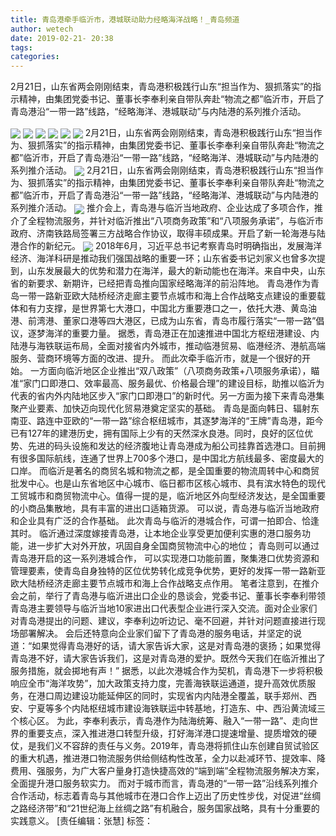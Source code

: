 ```yaml
---
title: 青岛港牵手临沂市，港城联动助力经略海洋战略！_青岛频道
author: wetech
date: 2019-02-21- 20:38
tags: 
categories: 
---
```

2月21日，山东省两会刚刚结束，青岛港积极践行山东“担当作为、狠抓落实”的指示精神，由集团党委书记、董事长李奉利亲自带队奔赴“物流之都”临沂市，开启了青岛港沿“一带一路”线路，“经略海洋、港城联动”与内陆港的系列推介活动。
<!-- more -->
                
<img align="center" border="0" src="http://p3.ifengimg.com/a/2019_08/d1cb5b88fde8af4_size37_w600_h300.jpg" />
                
<img align="center" border="0" src="http://p0.ifengimg.com/a/2019_08/59c8821afb3a4e3_size114_w500_h269.jpg" />
                
<img align="center" border="0" src="http://p3.ifengimg.com/a/2019_08/fb4965ddbbbdb2d_size134_w500_h333.jpg" />
            
<img align="center" border="0" src="http://p0.ifengimg.com/a/2019_08/2ede2093eff357f_size152_w500_h333.jpg" />
<img align="center" border="0" src="http://p0.ifengimg.com/a/2019_08/937da24a5600b85_size133_w500_h264.jpg" />
<img align="center" border="0" src="http://p2.ifengimg.com/a/2019_08/dd1fd80bc36e374_size155_w500_h281.jpg" />
2月21日，山东省两会刚刚结束，青岛港积极践行山东“担当作为、狠抓落实”的指示精神，由集团党委书记、董事长李奉利亲自带队奔赴“物流之都”临沂市，开启了青岛港沿“一带一路”线路，“经略海洋、港城联动”与内陆港的系列推介活动。
<img align="center" border="0" src="http://p0.ifengimg.com/a/2019_08/d4182122d065eb7_size134_w500_h293.jpg" />
2月21日，山东省两会刚刚结束，青岛港积极践行山东“担当作为、狠抓落实”的指示精神，由集团党委书记、董事长李奉利亲自带队奔赴“物流之都”临沂市，开启了青岛港沿“一带一路”线路，“经略海洋、港城联动”与内陆港的系列推介活动。
<img align="center" border="0" src="http://p1.ifengimg.com/a/2019_08/e12c4d771ce6349_size121_w450_h474.jpg" />
推介会上，青岛港与临沂当地政府、企业达成了多项合作，推介了全程物流服务，并针对临沂推出“八项商务政策”和“八项服务承诺”，与临沂市政府、济南铁路局签署三方战略合作协议，取得丰硕成果。开启了新一轮海港与陆港合作的新纪元。
<img align="center" border="0" src="http://p2.ifengimg.com/a/2016/0810/204c433878d5cf9size1_w16_h16.png" />
2018年6月，习近平总书记考察青岛时明确指出，发展海洋经济、海洋科研是推动我们强国战略的重要一环；山东省委书记刘家义也曾多次提到，山东发展最大的优势和潜力在海洋，最大的新动能也在海洋。来自中央，山东省的新要求、新期许，已经把青岛推向国家经略海洋的前沿阵地。
青岛港作为青岛一带一路新亚欧大陆桥经济走廊主要节点城市和海上合作战略支点建设的重要载体和有力支撑，是世界第七大港口，中国北方重要港口之一，依托大港、黄岛油港、前湾港、董家口港等四大港区，已成为山东省，青岛市履行落实“一带一路”倡议，逐梦海洋的重要力量。
据悉，青岛港正在加速推进中国北方枢纽港建设、内陆港与海铁联运布局，全面对接省内外城市，推动临港贸易、临港经济、港航高端服务、营商环境等方面的改进、提升。
而此次牵手临沂市，就是一个很好的开始。
一方面向临沂地区企业推出“双八政策”（八项商务政策+八项服务承诺），瞄准“家门口即港口、效率最高、服务最优、价格最合理”的建设目标，助推以临沂为代表的省内外内陆地区步入“家门口即港口”的新时代。另一方面为接下来青岛港集聚产业要素、加快迈向现代化贸易港奠定坚实的基础。
青岛是面向韩日、辐射东南亚、路连中亚欧的“一带一路”综合枢纽城市，其逐梦海洋的“王牌”青岛港，距今已有127年的建港历史，拥有国际上少有的天然深水良港。同时，良好的区位优势、先进的码头设施和发达的经济腹地让青岛港成为船公司挂靠首选港口。目前拥有很多国际航线，连通了世界上700多个港口，是中国北方航线最多、密度最大的口岸。
而临沂是著名的商贸名城和物流之都，是全国重要的物流周转中心和商贸批发中心。也是山东省地区中心城市、临日都市区核心城市、具有滨水特色的现代工贸城市和商贸物流中心。值得一提的是，临沂地区外向型经济发达，是全国重要的小商品集散地，具有丰富的进出口适箱货源。
可以说，青岛港与临沂当地政府和企业具有广泛的合作基础。
此次青岛与临沂的港城合作，可谓一拍即合、恰逢其时。
临沂通过深度嫁接青岛港，让本地企业享受更加便利实惠的港口服务功能，进一步扩大对外开放，巩固自身全国商贸物流中心的地位；
青岛则可以通过青岛港开启的这一系列港城合作， 可以实现港口功能前置，聚集港口优势资源和管理要素，使青岛自身独特的区位优势转化成竞争优势，更好的发挥一带一路新亚欧大陆桥经济走廊主要节点城市和海上合作战略支点作用。
笔者注意到，在推介会之前，举行了青岛港与临沂进出口企业的恳谈会，党委书记、董事长李奉利带领青岛港主要领导与临沂当地10家进出口代表型企业进行深入交流。面对企业家们对青岛港提出的问题、建议，李奉利边听边记、毫不回避，并针对问题直接进行现场部署解决。
会后还特意向企业家们留下了青岛港的服务电话，并坚定的说道：“如果觉得青岛港好的话，请大家告诉大家，这是对青岛港的褒扬；如果觉得青岛港不好，请大家告诉我们，这是对青岛港的爱护。既然今天我们在临沂推出了服务措施，就会掷地有声！”
据悉，以此次港城合作为契机，青岛港下一步将积极响应全市“海洋攻势”，加大政策支持力度，完善海铁联运通道，提升高效优质服务，在港口周边建设功能延伸区的同时，实现省内内陆港全覆盖，联手郑州、西安、宁夏等多个内陆枢纽城市建设海铁联运中转基地，打造东、中、西沿黄流域三个核心区。
为此，李奉利表示，青岛港作为陆海统筹、融入“一带一路”、走向世界的重要支点，深入推进港口转型升级，打好海洋港口提速增量、提质增效的硬仗，是我们义不容辞的责任与义务。2019年，青岛港将抓住山东创建自贸试验区的重大机遇，推进港口物流服务供给侧结构性改革，全力以赴减环节、提效率、降费用、强服务，为广大客户量身打造快捷高效的“端到端”全程物流服务解决方案，全面提升港口服务软实力。
而对于城市而言，青岛港的“一带一路”沿线系列推介合作活动，标志着青岛与其他城市在港口合作上迈出了历史性步伐，对促进“丝绸之路经济带”和“21世纪海上丝绸之路”有机融合，服务国家战略，具有十分重要的实践意义。
[责任编辑：张慧]
标签：
 
 
             
